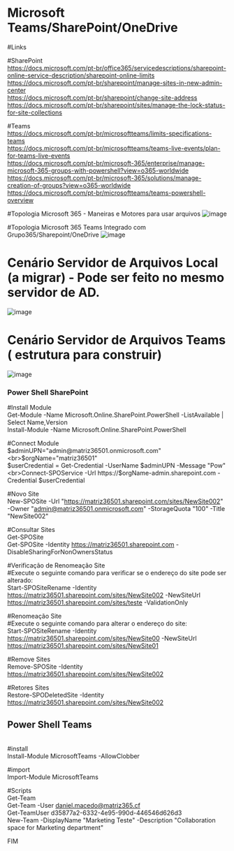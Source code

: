 # Microsoft Teams/SharePoint/OneDrive

#Links

#SharePoint
<br>https://docs.microsoft.com/pt-br/office365/servicedescriptions/sharepoint-online-service-description/sharepoint-online-limits
<br>https://docs.microsoft.com/pt-br/sharepoint/manage-sites-in-new-admin-center
<br>https://docs.microsoft.com/pt-br/sharepoint/change-site-address
<br>https://docs.microsoft.com/pt-br/sharepoint/sites/manage-the-lock-status-for-site-collections

#Teams
<br>https://docs.microsoft.com/pt-br/microsoftteams/limits-specifications-teams
<br>https://docs.microsoft.com/pt-br/microsoftteams/teams-live-events/plan-for-teams-live-events
<br>https://docs.microsoft.com/pt-br/microsoft-365/enterprise/manage-microsoft-365-groups-with-powershell?view=o365-worldwide
<br>https://docs.microsoft.com/pt-br/microsoft-365/solutions/manage-creation-of-groups?view=o365-worldwide
<br>https://docs.microsoft.com/pt-br/microsoftteams/teams-powershell-overview

#Topologia Microsoft 365 - Maneiras e Motores para usar arquivos
![image](https://user-images.githubusercontent.com/49683486/174495306-8bb06c5a-251e-486b-b59c-b42ac50bc303.png)

#Topologia Microsoft 365 Teams Integrado com Grupo365/Sharepoint/OneDrive
![image](https://user-images.githubusercontent.com/49683486/173991028-5e3086b7-afbc-4774-9a76-42fc67271270.png)

# Cenário Servidor de Arquivos Local (a migrar) - Pode ser feito no mesmo servidor de AD.
![image](https://user-images.githubusercontent.com/49683486/173991154-a17a133d-c825-4b09-9a8a-302f5ba36fee.png)

# Cenário Servidor de Arquivos Teams ( estrutura para construir)
  
![image](https://user-images.githubusercontent.com/49683486/173991397-794bba32-b4f0-40b6-9ecb-45e8b16fc494.png)

### Power Shell SharePoint ###

#Install Module 
<br>Get-Module -Name Microsoft.Online.SharePoint.PowerShell -ListAvailable | Select Name,Version
<br>Install-Module -Name Microsoft.Online.SharePoint.PowerShell

#Connect Module 
<br>$adminUPN="admin@matriz36501.onmicrosoft.com"
<br>$orgName="matriz36501"
<br>$userCredential = Get-Credential -UserName $adminUPN -Message "Pow"
<br>Connect-SPOService -Url https://$orgName-admin.sharepoint.com -Credential $userCredential

#Novo Site
<br>New-SPOSite -Url "https://matriz36501.sharepoint.com/sites/NewSite002" -Owner "admin@matriz36501.onmicrosoft.com" -StorageQuota "100" -Title "NewSite002"

#Consultar Sites
<br>Get-SPOSite
<br>Get-SPOSite -Identity https://matriz36501.sharepoint.com -DisableSharingForNonOwnersStatus

#Verificação de Renomeação Site
<br>#Execute o seguinte comando para verificar se o endereço do site pode ser alterado:
<br>Start-SPOSiteRename -Identity https://matriz36501.sharepoint.com/sites/NewSite002 -NewSiteUrl https://matriz36501.sharepoint.com/sites/teste  -ValidationOnly

#Renomeação Site
<br>#Execute o seguinte comando para alterar o endereço do site:
<br>Start-SPOSiteRename -Identity https://matriz36501.sharepoint.com/sites/NewSite00 -NewSiteUrl https://matriz36501.sharepoint.com/sites/NewSite01 

#Remove Sites
<br>Remove-SPOSite -Identity https://matriz36501.sharepoint.com/sites/NewSite002

#Retores Sites
<br>Restore-SPODeletedSite -Identity https://matriz36501.sharepoint.com/sites/NewSite002

## Power Shell Teams ## 

<br>#install
<br>Install-Module MicrosoftTeams -AllowClobber

#import
<br>Import-Module MicrosoftTeams

#Scripts
<br>Get-Team 
<br>Get-Team -User daniel.macedo@matriz365.cf
<br>Get-TeamUser d35877a2-6332-4e95-990d-446546d626d3
<br>New-Team -DisplayName "Marketing Teste" -Description "Collaboration space for Marketing department"

FIM
